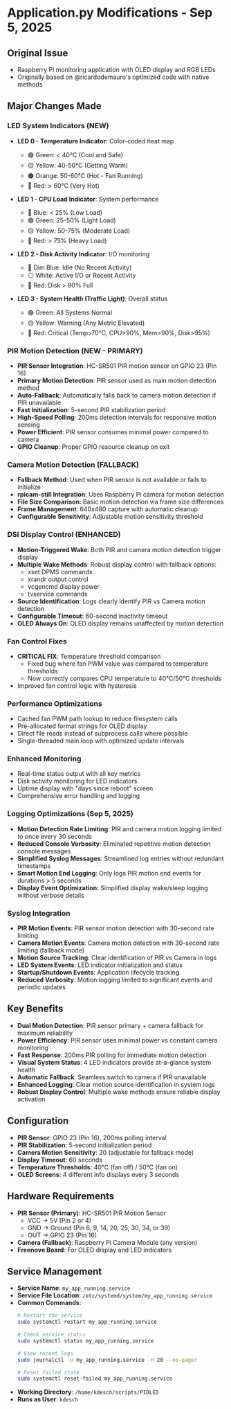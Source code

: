 # Application.py Modifications - Sep 5, 2025

## Original Issue
- Raspberry Pi monitoring application with OLED display and RGB LEDs
- Originally based on @ricardodemauro's optimized code with native methods

## Major Changes Made

### LED System Indicators (NEW)
- **LED 0 - Temperature Indicator**: Color-coded heat map
  - 🟢 Green: < 40°C (Cool and Safe)
  - 🟡 Yellow: 40-50°C (Getting Warm) 
  - 🟠 Orange: 50-60°C (Hot - Fan Running)
  - 🔴 Red: > 60°C (Very Hot)

- **LED 1 - CPU Load Indicator**: System performance
  - 🔵 Blue: < 25% (Low Load)
  - 🟢 Green: 25-50% (Light Load)
  - 🟡 Yellow: 50-75% (Moderate Load)
  - 🔴 Red: > 75% (Heavy Load)

- **LED 2 - Disk Activity Indicator**: I/O monitoring
  - 🔵 Dim Blue: Idle (No Recent Activity)
  - ⚪ White: Active I/O or Recent Activity
  - 🔴 Red: Disk > 90% Full

- **LED 3 - System Health (Traffic Light)**: Overall status
  - 🟢 Green: All Systems Normal
  - 🟡 Yellow: Warning (Any Metric Elevated)
  - 🔴 Red: Critical (Temp>70°C, CPU>90%, Mem>90%, Disk>95%)

### PIR Motion Detection (NEW - PRIMARY)
- **PIR Sensor Integration**: HC-SR501 PIR motion sensor on GPIO 23 (Pin 16)
- **Primary Motion Detection**: PIR sensor used as main motion detection method
- **Auto-Fallback**: Automatically falls back to camera motion detection if PIR unavailable
- **Fast Initialization**: 5-second PIR stabilization period
- **High-Speed Polling**: 200ms detection intervals for responsive motion sensing
- **Power Efficient**: PIR sensor consumes minimal power compared to camera
- **GPIO Cleanup**: Proper GPIO resource cleanup on exit

### Camera Motion Detection (FALLBACK)
- **Fallback Method**: Used when PIR sensor is not available or fails to initialize
- **rpicam-still Integration**: Uses Raspberry Pi camera for motion detection
- **File Size Comparison**: Basic motion detection via frame size differences
- **Frame Management**: 640x480 capture with automatic cleanup
- **Configurable Sensitivity**: Adjustable motion sensitivity threshold

### DSI Display Control (ENHANCED)
- **Motion-Triggered Wake**: Both PIR and camera motion detection trigger display
- **Multiple Wake Methods**: Robust display control with fallback options:
  - xset DPMS commands
  - xrandr output control
  - vcgencmd display power
  - tvservice commands
- **Source Identification**: Logs clearly identify PIR vs Camera motion detection
- **Configurable Timeout**: 60-second inactivity timeout
- **OLED Always On**: OLED display remains unaffected by motion detection

### Fan Control Fixes
- **CRITICAL FIX**: Temperature threshold comparison
  - Fixed bug where fan PWM value was compared to temperature thresholds
  - Now correctly compares CPU temperature to 40°C/50°C thresholds
- Improved fan control logic with hysteresis

### Performance Optimizations
- Cached fan PWM path lookup to reduce filesystem calls
- Pre-allocated format strings for OLED display
- Direct file reads instead of subprocess calls where possible
- Single-threaded main loop with optimized update intervals

### Enhanced Monitoring
- Real-time status output with all key metrics
- Disk activity monitoring for LED indicators
- Uptime display with "days since reboot" screen
- Comprehensive error handling and logging

### Logging Optimizations (Sep 5, 2025)
- **Motion Detection Rate Limiting**: PIR and camera motion logging limited to once every 30 seconds
- **Reduced Console Verbosity**: Eliminated repetitive motion detection console messages
- **Simplified Syslog Messages**: Streamlined log entries without redundant timestamps
- **Smart Motion End Logging**: Only logs PIR motion end events for durations > 5 seconds
- **Display Event Optimization**: Simplified display wake/sleep logging without verbose details

### Syslog Integration
- **PIR Motion Events**: PIR sensor motion detection with 30-second rate limiting
- **Camera Motion Events**: Camera motion detection with 30-second rate limiting (fallback mode)
- **Motion Source Tracking**: Clear identification of PIR vs Camera in logs
- **LED System Events**: LED indicator initialization and status
- **Startup/Shutdown Events**: Application lifecycle tracking
- **Reduced Verbosity**: Motion logging limited to significant events and periodic updates

## Key Benefits
- **Dual Motion Detection**: PIR sensor primary + camera fallback for maximum reliability
- **Power Efficiency**: PIR sensor uses minimal power vs constant camera monitoring
- **Fast Response**: 200ms PIR polling for immediate motion detection
- **Visual System Status**: 4 LED indicators provide at-a-glance system health
- **Automatic Fallback**: Seamless switch to camera if PIR unavailable
- **Enhanced Logging**: Clear motion source identification in system logs
- **Robust Display Control**: Multiple wake methods ensure reliable display activation

## Configuration
- **PIR Sensor**: GPIO 23 (Pin 16), 200ms polling interval
- **PIR Stabilization**: 5-second initialization period
- **Camera Motion Sensitivity**: 30 (adjustable for fallback mode)
- **Display Timeout**: 60 seconds
- **Temperature Thresholds**: 40°C (fan off) / 50°C (fan on)
- **OLED Screens**: 4 different info displays every 3 seconds

## Hardware Requirements
- **PIR Sensor (Primary)**: HC-SR501 PIR Motion Sensor
  - VCC → 5V (Pin 2 or 4)
  - GND → Ground (Pin 6, 9, 14, 20, 25, 30, 34, or 39)
  - OUT → GPIO 23 (Pin 16)
- **Camera (Fallback)**: Raspberry Pi Camera Module (any version)
- **Freenove Board**: For OLED display and LED indicators

## Service Management
- **Service Name**: `my_app_running.service`
- **Service File Location**: `/etc/systemd/system/my_app_running.service`
- **Common Commands**:
  ```bash
  # Restart the service
  sudo systemctl restart my_app_running.service
  
  # Check service status
  sudo systemctl status my_app_running.service
  
  # View recent logs
  sudo journalctl -u my_app_running.service -n 20 --no-pager
  
  # Reset failed state
  sudo systemctl reset-failed my_app_running.service
  ```
- **Working Directory**: `/home/kdesch/scripts/PIOLED`
- **Runs as User**: `kdesch`